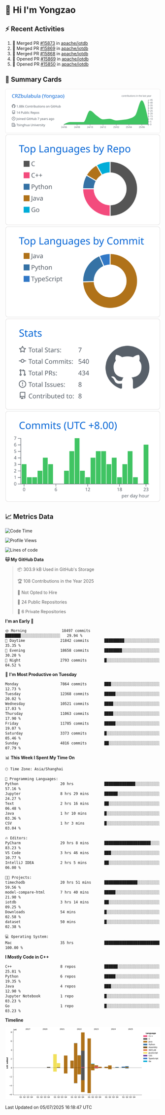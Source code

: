 # 👋 Hi I'm Yongzao

## ⚡ Recent Activities
<!--START_SECTION:activity-->
1. 🎉 Merged PR [#15873](https://github.com/apache/iotdb/pull/15873) in [apache/iotdb](https://github.com/apache/iotdb)
2. 🎉 Merged PR [#15869](https://github.com/apache/iotdb/pull/15869) in [apache/iotdb](https://github.com/apache/iotdb)
3. 🎉 Merged PR [#15868](https://github.com/apache/iotdb/pull/15868) in [apache/iotdb](https://github.com/apache/iotdb)
4. 💪 Opened PR [#15869](https://github.com/apache/iotdb/pull/15869) in [apache/iotdb](https://github.com/apache/iotdb)
5. 💪 Opened PR [#15850](https://github.com/apache/iotdb/pull/15850) in [apache/iotdb](https://github.com/apache/iotdb)
<!--END_SECTION:activity-->

## 🎑 Summary Cards

[![](https://raw.githubusercontent.com/CRZbulabula/CRZbulabula/main/profile-summary-card-output/github/0-profile-details.svg)](https://github.com/vn7n24fzkq/github-profile-summary-cards)
[![](https://raw.githubusercontent.com/CRZbulabula/CRZbulabula/main/profile-summary-card-output/github/1-repos-per-language.svg)](https://github.com/vn7n24fzkq/github-profile-summary-cards) [![](https://raw.githubusercontent.com/CRZbulabula/CRZbulabula/main/profile-summary-card-output/github/2-most-commit-language.svg)](https://github.com/vn7n24fzkq/github-profile-summary-cards)
[![](https://raw.githubusercontent.com/CRZbulabula/CRZbulabula/main/profile-summary-card-output/github/3-stats.svg)](https://github.com/vn7n24fzkq/github-profile-summary-cards) [![](https://raw.githubusercontent.com/CRZbulabula/CRZbulabula/main/profile-summary-card-output/github/4-productive-time.svg)](https://github.com/vn7n24fzkq/github-profile-summary-cards)

## 📈 Metrics Data

<!--START_SECTION:waka-->
![Code Time](http://img.shields.io/badge/Code%20Time-1%2C023%20hrs%2030%20mins-blue)

![Profile Views](http://img.shields.io/badge/Profile%20Views-0-blue)

![Lines of code](https://img.shields.io/badge/From%20Hello%20World%20I%27ve%20Written-34.4%20million%20lines%20of%20code-blue)

**🐱 My GitHub Data** 

> 📦 303.9 kB Used in GitHub's Storage 
 > 
> 🏆 108 Contributions in the Year 2025
 > 
> 🚫 Not Opted to Hire
 > 
> 📜 24 Public Repositories 
 > 
> 🔑 6 Private Repositories 
 > 
**I'm an Early 🐤** 

```text
🌞 Morning                18497 commits       ███████░░░░░░░░░░░░░░░░░░   29.94 % 
🌆 Daytime                21842 commits       █████████░░░░░░░░░░░░░░░░   35.35 % 
🌃 Evening                18658 commits       ████████░░░░░░░░░░░░░░░░░   30.20 % 
🌙 Night                  2793 commits        █░░░░░░░░░░░░░░░░░░░░░░░░   04.52 % 
```
📅 **I'm Most Productive on Tuesday** 

```text
Monday                   7864 commits        ███░░░░░░░░░░░░░░░░░░░░░░   12.73 % 
Tuesday                  12368 commits       █████░░░░░░░░░░░░░░░░░░░░   20.02 % 
Wednesday                10521 commits       ████░░░░░░░░░░░░░░░░░░░░░   17.03 % 
Thursday                 11063 commits       ████░░░░░░░░░░░░░░░░░░░░░   17.90 % 
Friday                   11785 commits       █████░░░░░░░░░░░░░░░░░░░░   19.07 % 
Saturday                 3373 commits        █░░░░░░░░░░░░░░░░░░░░░░░░   05.46 % 
Sunday                   4816 commits        ██░░░░░░░░░░░░░░░░░░░░░░░   07.79 % 
```


📊 **This Week I Spent My Time On** 

```text
🕑︎ Time Zone: Asia/Shanghai

💬 Programming Languages: 
Python                   20 hrs              ██████████████░░░░░░░░░░░   57.16 % 
Jupyter                  8 hrs 29 mins       ██████░░░░░░░░░░░░░░░░░░░   24.27 % 
Text                     2 hrs 16 mins       ██░░░░░░░░░░░░░░░░░░░░░░░   06.48 % 
Java                     1 hr 10 mins        █░░░░░░░░░░░░░░░░░░░░░░░░   03.36 % 
CSV                      1 hr 3 mins         █░░░░░░░░░░░░░░░░░░░░░░░░   03.04 % 

🔥 Editors: 
PyCharm                  29 hrs 8 mins       █████████████████████░░░░   83.23 % 
VS Code                  3 hrs 46 mins       ███░░░░░░░░░░░░░░░░░░░░░░   10.77 % 
IntelliJ IDEA            2 hrs 5 mins        ██░░░░░░░░░░░░░░░░░░░░░░░   06.00 % 

🐱‍💻 Projects: 
timechodb                20 hrs 51 mins      ███████████████░░░░░░░░░░   59.56 % 
model-compare-html       7 hrs 40 mins       █████░░░░░░░░░░░░░░░░░░░░   21.90 % 
iotdb                    3 hrs 14 mins       ██░░░░░░░░░░░░░░░░░░░░░░░   09.25 % 
Downloads                54 mins             █░░░░░░░░░░░░░░░░░░░░░░░░   02.58 % 
dataset                  50 mins             █░░░░░░░░░░░░░░░░░░░░░░░░   02.38 % 

💻 Operating System: 
Mac                      35 hrs              █████████████████████████   100.00 % 
```

**I Mostly Code in C++** 

```text
C++                      8 repos             ██████░░░░░░░░░░░░░░░░░░░   25.81 % 
Python                   6 repos             █████░░░░░░░░░░░░░░░░░░░░   19.35 % 
Java                     4 repos             ███░░░░░░░░░░░░░░░░░░░░░░   12.90 % 
Jupyter Notebook         1 repo              █░░░░░░░░░░░░░░░░░░░░░░░░   03.23 % 
Go                       1 repo              █░░░░░░░░░░░░░░░░░░░░░░░░   03.23 % 
```



**Timeline**

![Lines of Code chart](https://raw.githubusercontent.com/CRZbulabula/CRZbulabula/main/assets/bar_graph.png)


 Last Updated on 05/07/2025 16:18:47 UTC
<!--END_SECTION:waka-->

